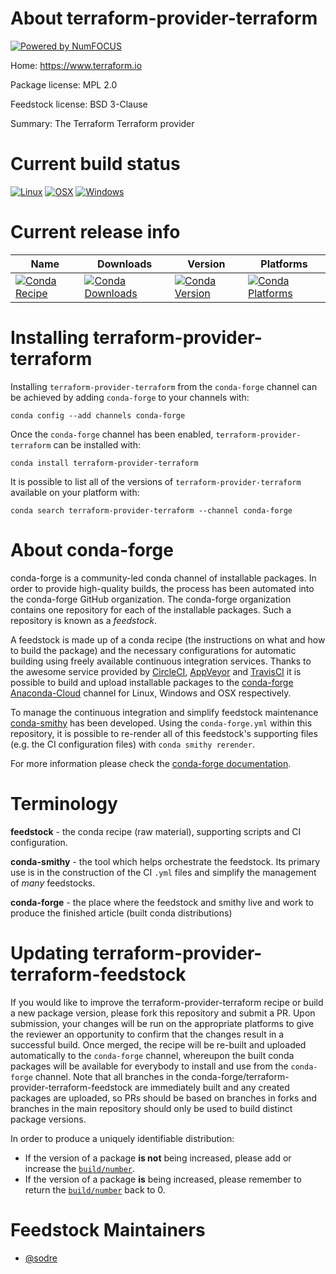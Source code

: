 About terraform-provider-terraform
==================================

[![Powered by NumFOCUS](https://img.shields.io/badge/powered%20by-NumFOCUS-orange.svg?style=flat&colorA=E1523D&colorB=007D8A)](http://numfocus.org)

Home: https://www.terraform.io

Package license: MPL 2.0

Feedstock license: BSD 3-Clause

Summary: The Terraform Terraform provider



Current build status
====================

[![Linux](https://img.shields.io/circleci/project/github/conda-forge/terraform-provider-terraform-feedstock/master.svg?label=Linux)](https://circleci.com/gh/conda-forge/terraform-provider-terraform-feedstock)
[![OSX](https://img.shields.io/travis/conda-forge/terraform-provider-terraform-feedstock/master.svg?label=macOS)](https://travis-ci.org/conda-forge/terraform-provider-terraform-feedstock)
[![Windows](https://img.shields.io/appveyor/ci/conda-forge/terraform-provider-terraform-feedstock/master.svg?label=Windows)](https://ci.appveyor.com/project/conda-forge/terraform-provider-terraform-feedstock/branch/master)

Current release info
====================

| Name | Downloads | Version | Platforms |
| --- | --- | --- | --- |
| [![Conda Recipe](https://img.shields.io/badge/recipe-terraform--provider--terraform-green.svg)](https://anaconda.org/conda-forge/terraform-provider-terraform) | [![Conda Downloads](https://img.shields.io/conda/dn/conda-forge/terraform-provider-terraform.svg)](https://anaconda.org/conda-forge/terraform-provider-terraform) | [![Conda Version](https://img.shields.io/conda/vn/conda-forge/terraform-provider-terraform.svg)](https://anaconda.org/conda-forge/terraform-provider-terraform) | [![Conda Platforms](https://img.shields.io/conda/pn/conda-forge/terraform-provider-terraform.svg)](https://anaconda.org/conda-forge/terraform-provider-terraform) |

Installing terraform-provider-terraform
=======================================

Installing `terraform-provider-terraform` from the `conda-forge` channel can be achieved by adding `conda-forge` to your channels with:

```
conda config --add channels conda-forge
```

Once the `conda-forge` channel has been enabled, `terraform-provider-terraform` can be installed with:

```
conda install terraform-provider-terraform
```

It is possible to list all of the versions of `terraform-provider-terraform` available on your platform with:

```
conda search terraform-provider-terraform --channel conda-forge
```


About conda-forge
=================

conda-forge is a community-led conda channel of installable packages.
In order to provide high-quality builds, the process has been automated into the
conda-forge GitHub organization. The conda-forge organization contains one repository
for each of the installable packages. Such a repository is known as a *feedstock*.

A feedstock is made up of a conda recipe (the instructions on what and how to build
the package) and the necessary configurations for automatic building using freely
available continuous integration services. Thanks to the awesome service provided by
[CircleCI](https://circleci.com/), [AppVeyor](https://www.appveyor.com/)
and [TravisCI](https://travis-ci.org/) it is possible to build and upload installable
packages to the [conda-forge](https://anaconda.org/conda-forge)
[Anaconda-Cloud](https://anaconda.org/) channel for Linux, Windows and OSX respectively.

To manage the continuous integration and simplify feedstock maintenance
[conda-smithy](https://github.com/conda-forge/conda-smithy) has been developed.
Using the ``conda-forge.yml`` within this repository, it is possible to re-render all of
this feedstock's supporting files (e.g. the CI configuration files) with ``conda smithy rerender``.

For more information please check the [conda-forge documentation](https://conda-forge.org/docs/).

Terminology
===========

**feedstock** - the conda recipe (raw material), supporting scripts and CI configuration.

**conda-smithy** - the tool which helps orchestrate the feedstock.
                   Its primary use is in the construction of the CI ``.yml`` files
                   and simplify the management of *many* feedstocks.

**conda-forge** - the place where the feedstock and smithy live and work to
                  produce the finished article (built conda distributions)


Updating terraform-provider-terraform-feedstock
===============================================

If you would like to improve the terraform-provider-terraform recipe or build a new
package version, please fork this repository and submit a PR. Upon submission,
your changes will be run on the appropriate platforms to give the reviewer an
opportunity to confirm that the changes result in a successful build. Once
merged, the recipe will be re-built and uploaded automatically to the
`conda-forge` channel, whereupon the built conda packages will be available for
everybody to install and use from the `conda-forge` channel.
Note that all branches in the conda-forge/terraform-provider-terraform-feedstock are
immediately built and any created packages are uploaded, so PRs should be based
on branches in forks and branches in the main repository should only be used to
build distinct package versions.

In order to produce a uniquely identifiable distribution:
 * If the version of a package **is not** being increased, please add or increase
   the [``build/number``](https://conda.io/docs/user-guide/tasks/build-packages/define-metadata.html#build-number-and-string).
 * If the version of a package **is** being increased, please remember to return
   the [``build/number``](https://conda.io/docs/user-guide/tasks/build-packages/define-metadata.html#build-number-and-string)
   back to 0.

Feedstock Maintainers
=====================

* [@sodre](https://github.com/sodre/)

